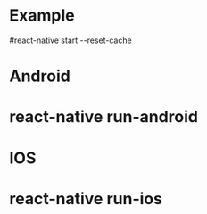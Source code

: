 # Example
#react-native start --reset-cache
# Android 
# react-native run-android
# IOS
# react-native run-ios
